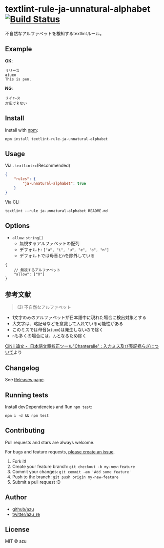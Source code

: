 # textlint-rule-ja-unnatural-alphabet [![Build Status](https://travis-ci.org/azu/textlint-rule-ja-unnatural-alphabet.svg?branch=master)](https://travis-ci.org/azu/textlint-rule-ja-unnatural-alphabet)

不自然なアルファベットを検知するtextlintルール。

## Example

**OK**:

```
リリース
aiueo
This is pen.
```

**NG**:

```
リイr−ス
対応でｋない
```

## Install

Install with [npm](https://www.npmjs.com/):

    npm install textlint-rule-ja-unnatural-alphabet

## Usage

Via `.textlintrc`(Recommended)

```json
{
    "rules": {
        "ja-unnatural-alphabet": true
    }
}
```

Via CLI

```
textlint --rule ja-unnatural-alphabet README.md
```

## Options

- `allow`: `string[]`
    - 無視するアルファベットの配列
    - デフォルト: `["a", "i", "u", "e", "o", "n"]`
    - デフォルトでは母音とnを除外している

```json5
{
    // 無視するアルファベット
    "allow": ["X"]
}
```

## 参考文献

> (3) 不自然なアルファベット

- 1文字のみのアルファベットが日本語中に現れた場合に検出対象とする
- 大文字は、略記号などを意識して入れている可能性がある
- このミスでは母音(`aiueo`)は発生しないので除く
- `n`も多くの場合には、`ん`となるため除く

[CiNii 論文 -  日本語文章校正ツール"Chanterelle" : 入力ミス及び表記揺らぎについて](http://ci.nii.ac.jp/naid/110002893543)より

## Changelog

See [Releases page](https://github.com/textlint-ja/textlint-rule-ja-unnatural-alphabet/releases).

## Running tests

Install devDependencies and Run `npm test`:

    npm i -d && npm test

## Contributing

Pull requests and stars are always welcome.

For bugs and feature requests, [please create an issue](https://github.com/textlint-ja/textlint-rule-ja-unnatural-alphabet/issues).

1. Fork it!
2. Create your feature branch: `git checkout -b my-new-feature`
3. Commit your changes: `git commit -am 'Add some feature'`
4. Push to the branch: `git push origin my-new-feature`
5. Submit a pull request :D

## Author

- [github/azu](https://github.com/azu)
- [twitter/azu_re](https://twitter.com/azu_re)

## License

MIT © azu
